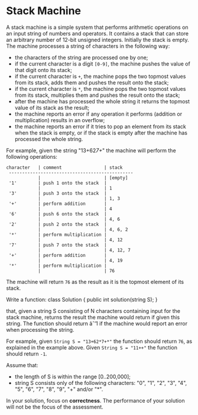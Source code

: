 # Stack Machine

A stack machine is a simple system that performs arithmetic operations on an input string of numbers and operators. It contains a stack that can store an arbitrary number of 12-bit unsigned integers. Initially the stack is empty. The machine processes a string of characters in the following way:

- the characters of the string are processed one by one;
- if the current character is a digit `[0-9]`, the machine pushes the value of that digit onto its stack;
- if the current character is `+`, the machine pops the two topmost values from its stack, adds them and pushes the result onto the stack;
- if the current character is `*`, the machine pops the two topmost values from its stack, multiplies them and pushes the result onto the stack;
- after the machine has processed the whole string it returns the topmost value of its stack as the result;
- the machine reports an error if any operation it performs (addition or multiplication) results in an overflow;
- the machine reports an error if it tries to pop an element from its stack when the stack is empty, or if the stack is empty after the machine has processed the whole string.

For example, given the string "13+62*7+*" the machine will perform the following operations:
```
character 	| comment                | stack
 -----------------------------------------------
            |                        | [empty]
 '1'        | push 1 onto the stack  |
            |                        | 1
 '3'        | push 3 onto the stack  |
            |                        | 1, 3
 '+'        | perform addition       |
            |                        | 4
 '6'        | push 6 onto the stack  |
            |                        | 4, 6
 '2'        | push 2 onto the stack  |
            |                        | 4, 6, 2
 '*'        | perform multiplication |
            |                        | 4, 12
 '7'        | push 7 onto the stack  |
            |                        | 4, 12, 7
 '+'        | perform addition       |
            |                        | 4, 19
 '*'        | perform multiplication |
            |                        | 76
```

The machine will return `76` as the result as it is the topmost element of its stack.

Write a function:
class Solution { public int solution(string S); }

that, given a string S consisting of N characters containing input for the stack machine, returns the result the machine would return if given this string. The function should return âˆ’1 if the machine would report an error when processing the string.

For example, given `String S = "13+62*7+*"` the function should return `76`, as explained in the example above. Given `String S = "11++"` the function should return `-1`.

Assume that:
- the length of S is within the range [0..200,000];
- string S consists only of the following characters: "0", "1", "2", "3", "4", "5", "6", "7", "8", "9", "+" and/or "*".

In your solution, focus on **correctness**. The performance of your solution will not be the focus of the assessment.
